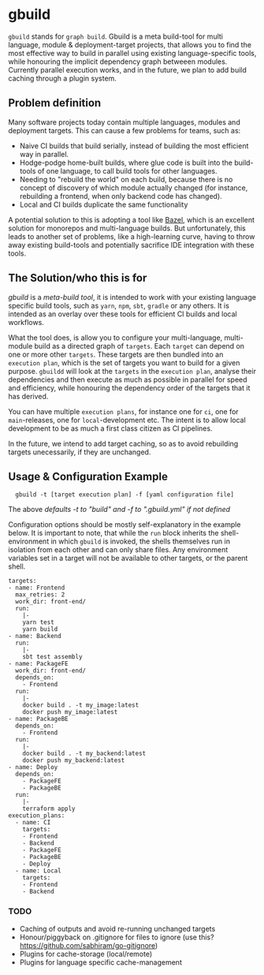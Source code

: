 # gbuild
`gbuild` stands for `graph build`. Gbuild is a meta build-tool for multi language, module & deployment-target projects, that allows you to find the most effective way to build in parallel using existing language-specific tools, while honouring the implicit dependency graph betweeen modules. Currently parallel execution works, and in the future, we plan to add build caching through a plugin system.
## Problem definition
Many software projects today contain multiple languages, modules and deployment targets.
This can cause a few problems for teams, such as:

* Naive CI builds that build serially, instead of building the most efficient way in parallel.
* Hodge-podge home-built builds, where glue code is built into the build-tools of one language, to call build tools for other languages.
* Needing to "rebuild the world" on each build, because there is no concept of discovery of which module actually changed (for instance, rebuilding a frontend, when only backend code has changed).
* Local and CI builds duplicate the same functionality

A potential solution to this is adopting a tool like [Bazel](https://bazel.build), which is an excellent solution for monorepos and multi-language builds. But unfortunately, this leads to another set of problems, like a high-learning curve, having to throw away existing build-tools and potentially sacrifice IDE integration with these tools.

## The Solution/who this is for
_gbuild_ is a _meta-build tool_, it is intended to work with your existing language specific build tools, such as `yarn`, `npm`, `sbt`, `gradle` or any others. It is intended as an overlay over these tools for efficient CI builds and local workflows.

What the tool does, is allow you to configure your multi-language, multi-module build as a directed graph of `targets`. Each `target` can depend on one or more other `targets`.
These targets are then bundled into an `execution plan`, which is the set of targets you want to build for a given purpose. `gbuildd` will look at the `targets` in the `execution plan`, analyse their dependencies and then execute as much as possible in parallel for speed and efficiency, while honouring the dependency order of the targets that it has derived.

You can have multiple `execution plans`, for instance one for `ci`, one for `main`-releases, one for `local`-development etc. The intent is to allow local development to be as much a first class citizen as CI pipelines.

In the future, we intend to add target caching, so as to avoid rebuilding targets unecessarily, if they are unchanged.

## Usage & Configuration Example
```
  gbuild -t [target execution plan] -f [yaml configuration file]
``` 
 The above _defaults -t to "build" and -f to ".gbuild.yml" if not defined_

Configuration options should be mostly self-explanatory in the example below.
It is important to note, that while the `run` block inherits the shell-environment in which `gbuild` is invoked, the shells themselves run in isolation from each other and can only share files. Any environment variables set in a target will not be available to other targets, or the parent shell.

```
targets:
- name: Frontend
  max_retries: 2
  work_dir: front-end/
  run:
    |-
    yarn test
    yarn build
- name: Backend
  run:
    |-
    sbt test assembly
- name: PackageFE
  work_dir: front-end/
  depends_on:
    - Frontend
  run: 
    |-
    docker build . -t my_image:latest
    docker push my_image:latest
- name: PackageBE
  depends_on:
    - Frontend
  run: 
    |-
    docker build . -t my_backend:latest
    docker push my_backend:latest
- name: Deploy
  depends_on:
    - PackageFE
    - PackageBE
  run: 
    |-
    terraform apply
execution_plans:
  - name: CI
    targets:
    - Frontend
    - Backend
    - PackageFE
    - PackageBE
    - Deploy
  - name: Local
    targets:
    - Frontend
    - Backend
```

### TODO
* Caching of outputs and avoid re-running unchanged targets
* Honour/piggyback on .gitignore for files to ignore (use this? https://github.com/sabhiram/go-gitignore)
* Plugins for cache-storage (local/remote)
* Plugins for language specific cache-management

